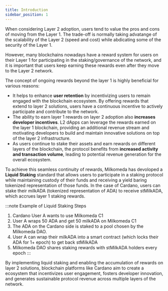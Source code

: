 ```yaml
---
title: Introduction
sidebar_position: 1
---
```


When considering Layer 2 adoption, users tend to value the pros and cons of moving from the Layer 1. The trade-off is normally taking advatange of the scalability of the Layer 2 (speed and cost) while abdicating some of the security of the Layer 1.

However, many blockchains nowadays have a reward system for users on their Layer 1 for participating in the staking/governance of the network,
and it is important that users keep earning these rewards even after they move to the Layer 2 network.

The concept of ongoing rewards beyond the layer 1 is highly beneficial for various reasons:

- It helps to enhance **user retention** by incentivizing users to remain engaged with the blockchain ecosystem. By offering rewards that extend to layer 2 solutions, users have a continuous incentive to actively participate and contribute to the network.
- The ability to earn layer 1 rewards on layer 2 adoption also **increases developer incentives**. L2 dApps can leverage the rewards earned on the layer 1 blockchain, providing an additional revenue stream and motivating developers to build and maintain innovative solutions on top of the layer 2 infrastructure.
- As users continue to stake their assets and earn rewards on different layers of the blockchain, the protocol benefits from **increased activity and transaction volume**, leading to potential revenue generation for the overall ecosystem.

To achieve this seamless continuity of rewards, Milkomeda has devoloped a **Liquid Staking** standard that allows users to participate in a staking protocol while maintaining custody of their funds and receiving a yield baring tokenized representation of those funds.
In the case of Cardano, users can stake their milkADA (tokenized representation of ADA) to receive stMilkADA, which accrues layer 1 staking rewards.

:::note Example of Liquid Staking Steps

1. Cardano User A wants to use Milkomeda C1
1. User A wraps 50 ADA and get 50 milkADA on Milkomeda C1
1. The ADA on the Cardano side is staked to a pool chosen by the Milkomeda DAO.
1. User A can wrap their milkADA into a smart contract (which locks their ADA for 1+ epoch) to get back stMilkADA
1. Milkomeda DAO shares staking rewards with stMilkADA holders every epoch
:::

By implementing liquid staking and enabling the accumulation of rewards on layer 2 solutions, blockchain platforms like Cardano aim to create a ecosystem that incentivizes user engagement, fosters developer innovation, and generates sustainable protocol revenue across multiple layers of the network.
